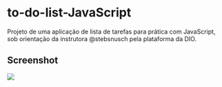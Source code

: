 # to-do-list-JavaScript
Projeto de uma aplicação de lista de tarefas para prática com JavaScript, sob orientação da instrutora @stebsnusch pela plataforma da DIO.

## Screenshot

<img src="https://user-images.githubusercontent.com/74694976/172472336-0fa159df-dc55-4487-b798-aec2ab12a4ce.png" position="center">


